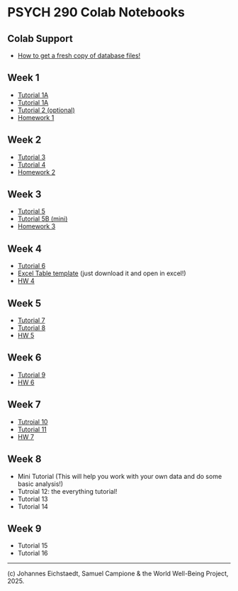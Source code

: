 # PSYCH 290 Colab Notebooks
## Colab Support
* [How to get a fresh copy of database files!](https://github.com/CompPsychology/psych290_colab_public/blob/main/notebooks/colab-support/ColabSupport_gettting_fresh_database_files.ipynb)

## Week 1
* [Tutorial 1A](https://github.com/CompPsychology/psych290_colab_public/blob/main/notebooks/week-01/W1_Tutorial_01A_SQL_Intro_(album).ipynb)
* [Tutorial 1A](https://github.com/CompPsychology/psych290_colab_public/blob/main/notebooks/week-01/W1_Tutorial_01B_SQL_where_(album)_preHW1.ipynb)
* [Tutorial 2 (optional)](https://github.com/CompPsychology/psych290_colab_public/blob/main/notebooks/week-01/W1_Tutorial_02_SQL_OPTIONAL_workingWithTweets_(sql_intro).ipynb)
* [Homework 1](https://github.com/CompPsychology/psych290_colab_public/blob/main/notebooks/week-01/W1_HW1_SQL_NinjaTraining_(dla_tutorial).ipynb)

## Week 2
* [Tutorial 3](https://github.com/CompPsychology/psych290_colab_public/blob/main/notebooks/week-02/W2_Tutorial_03_DLATK_intro_1gramExtraction_(dla_tutorial).ipynb)
* [Tutorial 4](https://github.com/CompPsychology/psych290_colab_public/blob/main/notebooks/week-02/W2_Tutorial_04_DLATK_metaTablesComplexity_(dla_tutorial).ipynb)
* [Homework 2](https://github.com/CompPsychology/psych290_colab_public/blob/main/notebooks/week-02/W2_HW2_DLA_FeatExtractionMeta_(dla_tutorial).ipynb)


## Week 3
* [Tutorial 5](https://github.com/CompPsychology/psych290_colab_public/blob/main/notebooks/week-03/W3_Tutorial_05_DLATK_lexiconExtraction_mostFreqWords_(dla_tutorial).ipynb)
* [Tutorial 5B (mini)](https://github.com/CompPsychology/psych290_colab_public/blob/main/notebooks/week-03/W3_Tutorial_05B_mini_tutorial_saving_SQLite_in_GoogleDrive_(dla_tutorial).ipynb)
* [Homework 3](https://github.com/CompPsychology/psych290_colab_public/blob/main/notebooks/week-03/W3_HW3_DLATK_lexicon_extraction_(dla_tutorial).ipynb)


## Week 4
* [Tutorial 6](https://github.com/CompPsychology/psych290_colab_public/blob/main/notebooks/week-04/W4_Tutorial_06_DLATK_lex_correlation_(dla_tutorial).ipynb)
* [Excel Table template](https://github.com/CompPsychology/psych290_colab_public/blob/main/notebooks/week-04/W4_Tutorial_06_TABLE_wordsWithinDictionaryFormatting%20(2).xlsx) (just download it and open in excel!)
* [HW 4](https://github.com/CompPsychology/psych290_colab_public/blob/main/notebooks/week-04/W4_HW4_DLA_LexCorrelation_(dla_tutorial).ipynb)

## Week 5
* [Tutorial 7](https://github.com/CompPsychology/psych290_colab_public/blob/main/notebooks/week-05/W5_Tutorial_07_R_dataImport_metaTablePlots_(csv).ipynb)
* [Tutorial 8](https://github.com/CompPsychology/psych290_colab_public/blob/main/notebooks/week-05/W5_Tutorial_08_R_featTable_statsAndPlots_preHW5_(dla_tutorial).ipynb)
* [HW 5](https://github.com/CompPsychology/psych290_colab_public/blob/main/notebooks/week-05/W5_HW5_R_statsWithDLATKTables_(hw5_csv).ipynb)

## Week 6
* [Tutorial 9](https://github.com/CompPsychology/psych290_colab_public/blob/main/notebooks/week-06/W6_Tutorial_09_DLATK_1to3gram_tuneCorrelation_(dla_tutorial).ipynb)
* [HW 6](http://github.com/CompPsychology/psych290_colab_public/blob/main/notebooks/week-06/W6_HW6_DLATK_1to3grams_(dla_tutorial%2Cblog_authorship%2Csvitlana).ipynb)

## Week 7
* [Tutroial 10](https://github.com/CompPsychology/psych290_colab_public/blob/main/notebooks/week-07/W7_Tutorial_10_DLATK_extracting_correlating_topics_R_(dla_tutorial).ipynb)
* [Tutorial 11](https://github.com/CompPsychology/psych290_colab_public/blob/main/notebooks/week-07/W7_Tutorial_11_DLATK_modeling_LDA_topics_(dla_tutorial%2Csvitlana).ipynb)
* [HW 7](https://github.com/CompPsychology/psych290_colab_public/blob/main/notebooks/week-07/W7_HW7_DLATK_modeling_extracting_correlating_topics_R_(dla_tutorial%2Cblog_authorshop%2Csvitlana).ipynb)

## Week 8
* Mini Tutorial (This will help you work with your own data and do some basic analysis!)
* Tutroial 12: the everything tutorial!
* Tutorial 13 
* Tutorial 14

## Week 9
* Tutorial 15
* Tutorial 16


---

(c) Johannes Eichstaedt, Samuel Campione & the World Well-Being Project, 2025.
